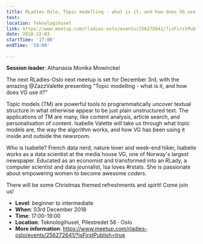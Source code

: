 ```yaml
---
title: RLadies Oslo, Topic modelling - what is it, and how does VG use it?
text: 
location: Teknologihuset
link: https://www.meetup.com/rladies-oslo/events/256272641/?isFirstPublish=true
date: 2018-12-03
startTime: '17:00'
endTime: '19:00'

---
```


**Session leader**: Athanasia Monika Mowinckel

The next RLadies-Oslo next meetup is set for December 3rd, with the amazing @ZazzValette presenting "Topic modelling - what is it, and how does VG use it?”

Topic models (TM) are powerful tools to programmatically uncover textual structure in what otherwise appear to be just plain unstructured text. The applications of TM are many, like content analysis, article search, and personalisation of content. Isabelle Valette will take us through what topic models are, the way the algorithm works, and how VG has been using it inside and outside the newsroom.

Who is Isabelle?
French data nerd, nature lover and week-end hiker, Isabelle works as a data scientist at the media house VG, one of Norway's largest newspaper. Educated as an economist and transformed into an RLady, a computer scientist and data journalist, Isa loves #rstats. She is passionate about empowering women to become awesome coders.


There will be some Christmas themed refreshments and spirit! 
Come join us!



- **Level**: beginner to intermediate
- **When**: 03rd December 2018
- **Time**: 17:00-19:00
- **Location**:   Teknologihuset, Pilestredet 56 · Oslo
- **More information**: https://www.meetup.com/rladies-oslo/events/256272641/?isFirstPublish=true


